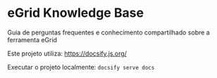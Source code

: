# eGrid Knowledge Base

Guia de perguntas frequentes e conhecimento compartilhado sobre a ferramenta eGrid

Este projeto utiliza: https://docsify.js.org/

Executar o projeto localmente: `docsify serve docs`
